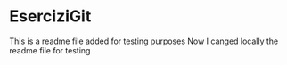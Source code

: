 # EserciziGit
This is a readme file added for testing purposes
Now I canged locally the readme file for testing